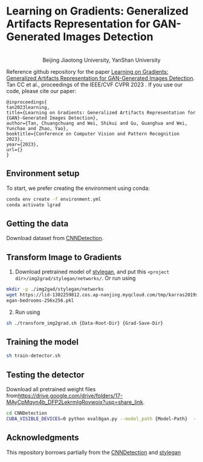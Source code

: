 # Learning on Gradients: Generalized Artifacts Representation for GAN-Generated Images Detection

<p align="center">
	<br>
	Beijing Jiaotong University, YanShan University
</p>


Reference github repository for the paper [Learning on Gradients: Generalized Artifacts Representation for GAN-Generated Images Detection](url). Tan CC et al., proceedings of the IEEE/CVF CVPR 2023 . If you use our code, please cite our paper:
```
@inproceedings{
tan2023learning,
title={Learning on Gradients: Generalized Artifacts Representation for {GAN}-Generated Images Detection},
author={Tan, Chuangchuang and Wei, Shikui and Gu, Guanghua and Wei, Yunchao and Zhao, Yao},
booktitle={Conference on Computer Vision and Pattern Recognition 2023},
year={2023},
url={}
}
```

## Environment setup
To start, we prefer creating the environment using conda:
```sh
conda env create -f environment.yml
conda activate lgrad
```

## Getting the data
Download dataset from [CNNDetection](https://github.com/peterwang512/CNNDetection).
## Transform Image to Gradients
1. Download pretrained model of [stylegan](https://github.com/NVlabs/stylegan), and put this `<project dir>/img2grad/stylegan/networks/`. Or run using
```sh
mkdir -p ./img2gad/stylegan/networks
wget https://lid-1302259812.cos.ap-nanjing.myqcloud.com/tmp/karras2019stylegan-bedrooms-256x256.pkl -O ./img2gad/stylegan/networks/karras2019styl
egan-bedrooms-256x256.pkl
```
2. Run using
```sh
sh ./transform_img2grad.sh {Data-Root-Dir} {Grad-Save-Dir}
```

## Training the model 
```sh
sh train-detector.sh
```

## Testing the detector
Download all pretrained weight files from<https://drive.google.com/drive/folders/17-MAyCpMqyn4b_DFP2LekrmIgRovwoix?usp=share_link>.
```sh
cd CNNDetection
CUDA_VISIBLE_DEVICES=0 python eval8gan.py --model_path {Model-Path}  --dataroot {Grad-Test-Path}
```

## Acknowledgments

This repository borrows partially from the [CNNDetection](https://github.com/peterwang512/CNNDetection) and [stylegan](https://github.com/NVlabs/stylegan)

<!-- #### Other Training Options
* <i>--patch_size</i>: training patch size
* <i>--img_mini_b</i>: image mini-batch size
* <i>--epoch</i>: number of training epochs
* <i>--lr</i>: initial learning rate
* <i>--schedule_lr_rate</i>: learning rate scheduler (after how many epochs to decrease)
* <i>--bit_depth</i>: image bit depth datatype, 16 for `uint16` or 8 for `uint8`. Recall that we train with 16-bit images
* <i>--dropout_rate</i>: the dropout rate of the `conv` unit at the network bottleneck
 -->
